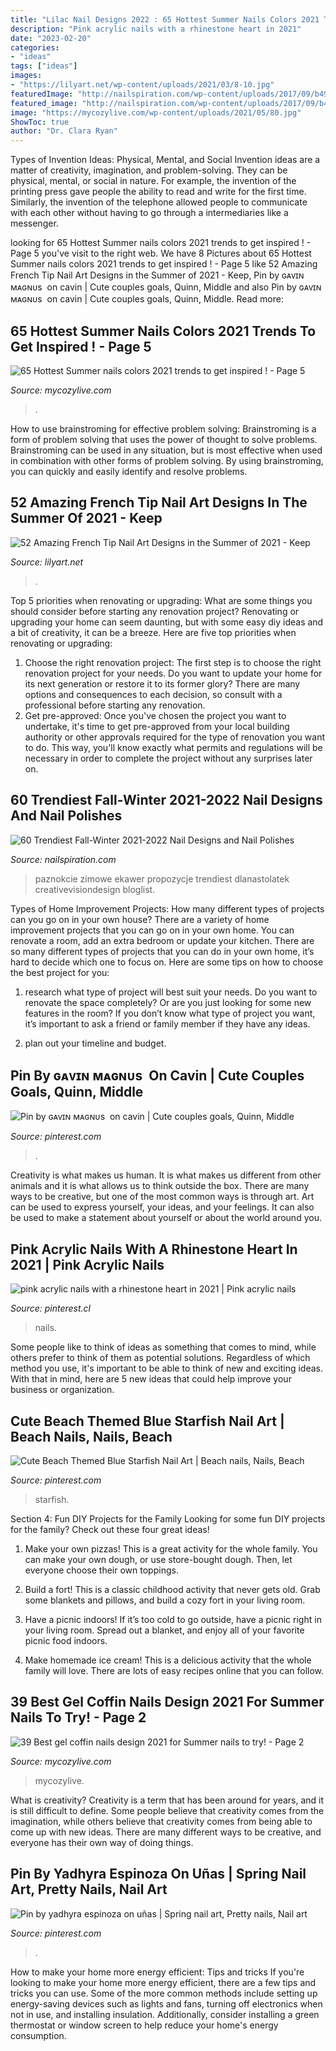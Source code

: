```yaml
---
title: "Lilac Nail Designs 2022 : 65 Hottest Summer Nails Colors 2021 Trends To Get Inspired !"
description: "Pink acrylic nails with a rhinestone heart in 2021"
date: "2023-02-20"
categories:
- "ideas"
tags: ["ideas"]
images:
- "https://lilyart.net/wp-content/uploads/2021/03/8-10.jpg"
featuredImage: "http://nailspiration.com/wp-content/uploads/2017/09/b492c9b6a81dee130b7ac5fd657f88fc-300x293.jpg"
featured_image: "http://nailspiration.com/wp-content/uploads/2017/09/b492c9b6a81dee130b7ac5fd657f88fc-300x293.jpg"
image: "https://mycozylive.com/wp-content/uploads/2021/05/80.jpg"
ShowToc: true
author: "Dr. Clara Ryan"
---
```



Types of Invention Ideas: Physical, Mental, and Social
Invention ideas are a matter of creativity, imagination, and problem-solving. They can be physical, mental, or social in nature. For example, the invention of the printing press gave people the ability to read and write for the first time. Similarly, the invention of the telephone allowed people to communicate with each other without having to go through a intermediaries like a messenger.

	

		
looking for 65 Hottest Summer nails colors 2021 trends to get inspired ! - Page 5 you've visit to the right web. We have 8 Pictures about 65 Hottest Summer nails colors 2021 trends to get inspired ! - Page 5 like 52 Amazing French Tip Nail Art Designs in the Summer of 2021 - Keep, Pin by ɢᴀᴠɪɴ ᴍᴀɢɴᴜs ️ on cavin | Cute couples goals, Quinn, Middle and also Pin by ɢᴀᴠɪɴ ᴍᴀɢɴᴜs ️ on cavin | Cute couples goals, Quinn, Middle. Read more:
		
    
## 65 Hottest Summer Nails Colors 2021 Trends To Get Inspired ! - Page 5

<img loading=lazy src="https://mycozylive.com/wp-content/uploads/2021/05/80.jpg" onerror="this.onerror=null;this.src='https://tse3.mm.bing.net/th?id=OIP.Rh5LZ2WPW7fXBkjGfqWRwQHaLH&amp;pid=15.1';" alt="65 Hottest Summer nails colors 2021 trends to get inspired ! - Page 5">

_Source: mycozylive.com_

>. 

	

How to use brainstroming for effective problem solving:
Brainstroming is a form of problem solving that uses the power of thought to solve problems. Brainstroming can be used in any situation, but is most effective when used in combination with other forms of problem solving. By using brainstroming, you can quickly and easily identify and resolve problems.

    
## 52 Amazing French Tip Nail Art Designs In The Summer Of 2021 - Keep

<img loading=lazy src="https://lilyart.net/wp-content/uploads/2021/03/8-10.jpg" onerror="this.onerror=null;this.src='https://tse4.mm.bing.net/th?id=OIP.Ri_GxUVS1tmF4C8Iz7cwqQHaLE&amp;pid=15.1';" alt="52 Amazing French Tip Nail Art Designs in the Summer of 2021 - Keep">

_Source: lilyart.net_

>. 

	

Top 5 priorities when renovating or upgrading: What are some things you should consider before starting any renovation project?
Renovating or upgrading your home can seem daunting, but with some easy diy ideas and a bit of creativity, it can be a breeze. Here are five top priorities when renovating or upgrading: 
1. Choose the right renovation project: The first step is to choose the right renovation project for your needs. Do you want to update your home for its next generation or restore it to its former glory? There are many options and consequences to each decision, so consult with a professional before starting any renovation. 
2. Get pre-approved: Once you've chosen the project you want to undertake, it's time to get pre-approved from your local building authority or other approvals required for the type of renovation you want to do. This way, you'll know exactly what permits and regulations will be necessary in order to complete the project without any surprises later on.

    
## 60 Trendiest Fall-Winter 2021-2022 Nail Designs And Nail Polishes

<img loading=lazy src="http://nailspiration.com/wp-content/uploads/2017/09/b492c9b6a81dee130b7ac5fd657f88fc-300x293.jpg" onerror="this.onerror=null;this.src='https://tse4.mm.bing.net/th?id=OIP.dOKxGe_-5IorjjvmaHJBMgAAAA&amp;pid=15.1';" alt="60 Trendiest Fall-Winter 2021-2022 Nail Designs and Nail Polishes">

_Source: nailspiration.com_

>paznokcie zimowe ekawer propozycje trendiest dlanastolatek creativevisiondesign bloglist. 

	

Types of Home Improvement Projects: How many different types of projects can you go on in your own house?
There are a variety of home improvement projects that you can go on in your own home. You can renovate a room, add an extra bedroom or update your kitchen. There are so many different types of projects that you can do in your own home, it’s hard to decide which one to focus on. Here are some tips on how to choose the best project for you: 
1. research what type of project will best suit your needs. Do you want to renovate the space completely? Or are you just looking for some new features in the room? If you don’t know what type of project you want, it’s important to ask a friend or family member if they have any ideas. 

2. plan out your timeline and budget.

    
## Pin By ɢᴀᴠɪɴ ᴍᴀɢɴᴜs ️ On Cavin | Cute Couples Goals, Quinn, Middle

<img loading=lazy src="https://i.pinimg.com/736x/b3/51/62/b351621d111d42e3e9caabe85c84c9f7.jpg" onerror="this.onerror=null;this.src='https://tse3.mm.bing.net/th?id=OIP.XzDDZ86pzIFl2r0UTsUj2wHaNK&amp;pid=15.1';" alt="Pin by ɢᴀᴠɪɴ ᴍᴀɢɴᴜs ️ on cavin | Cute couples goals, Quinn, Middle">

_Source: pinterest.com_

>. 

	

Creativity is what makes us human. It is what makes us different from other animals and it is what allows us to think outside the box. There are many ways to be creative, but one of the most common ways is through art. Art can be used to express yourself, your ideas, and your feelings. It can also be used to make a statement about yourself or about the world around you.

    
## Pink Acrylic Nails With A Rhinestone Heart In 2021 | Pink Acrylic Nails

<img loading=lazy src="https://i.pinimg.com/736x/53/bf/9f/53bf9fb28f5ba0fdc02370be99ce0f58.jpg" onerror="this.onerror=null;this.src='https://tse1.mm.bing.net/th?id=OIP.fgZuoXoE4KGcUP0Y0AFK8QHaJI&amp;pid=15.1';" alt="pink acrylic nails with a rhinestone heart in 2021 | Pink acrylic nails">

_Source: pinterest.cl_

>nails. 

	

Some people like to think of ideas as something that comes to mind, while others prefer to think of them as potential solutions. Regardless of which method you use, it's important to be able to think of new and exciting ideas. With that in mind, here are 5 new ideas that could help improve your business or organization.

    
## Cute Beach Themed Blue Starfish Nail Art | Beach Nails, Nails, Beach

<img loading=lazy src="https://i.pinimg.com/736x/42/11/6b/42116bb147031adb62f23834eb9080cf.jpg" onerror="this.onerror=null;this.src='https://tse2.mm.bing.net/th?id=OIP.Q7QjtxcuuXiB5VE1bg2aJgHaJ3&amp;pid=15.1';" alt="Cute Beach Themed Blue Starfish Nail Art | Beach nails, Nails, Beach">

_Source: pinterest.com_

>starfish. 

	

Section 4: Fun DIY Projects for the Family
Looking for some fun DIY projects for the family? Check out these four great ideas!
1. Make your own pizzas! This is a great activity for the whole family. You can make your own dough, or use store-bought dough. Then, let everyone choose their own toppings.

2. Build a fort! This is a classic childhood activity that never gets old. Grab some blankets and pillows, and build a cozy fort in your living room.

3. Have a picnic indoors! If it’s too cold to go outside, have a picnic right in your living room. Spread out a blanket, and enjoy all of your favorite picnic food indoors.

4. Make homemade ice cream! This is a delicious activity that the whole family will love. There are lots of easy recipes online that you can follow.

    
## 39 Best Gel Coffin Nails Design 2021 For Summer Nails To Try! - Page 2

<img loading=lazy src="https://mycozylive.com/wp-content/uploads/2021/05/12-683x1024.jpg" onerror="this.onerror=null;this.src='https://tse1.mm.bing.net/th?id=OIP.ItGxfGDD83BPGBVmewMk0wHaLG&amp;pid=15.1';" alt="39 Best gel coffin nails design 2021 for Summer nails to try! - Page 2">

_Source: mycozylive.com_

>mycozylive. 

	

What is creativity?
Creativity is a term that has been around for years, and it is still difficult to define. Some people believe that creativity comes from the imagination, while others believe that creativity comes from being able to come up with new ideas. There are many different ways to be creative, and everyone has their own way of doing things.

    
## Pin By Yadhyra Espinoza On Uñas | Spring Nail Art, Pretty Nails, Nail Art

<img loading=lazy src="https://i.pinimg.com/736x/7e/b7/2d/7eb72d987a2059f436a819caee826ec2.jpg" onerror="this.onerror=null;this.src='https://tse3.mm.bing.net/th?id=OIP.1ShcunBmteckxP8SA7WlQAHaJ4&amp;pid=15.1';" alt="Pin by yadhyra espinoza on uñas | Spring nail art, Pretty nails, Nail art">

_Source: pinterest.com_

>. 

	

How to make your home more energy efficient: Tips and tricks
If you're looking to make your home more energy efficient, there are a few tips and tricks you can use. Some of the more common methods include setting up energy-saving devices such as lights and fans, turning off electronics when not in use, and installing insulation. Additionally, consider installing a green thermostat or window screen to help reduce your home's energy consumption.

